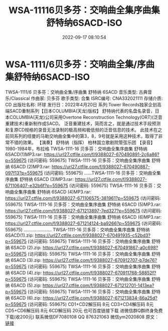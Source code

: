 ﻿---
title: WSA-11116贝多芬：交响曲全集序曲集舒特纳6SACD-ISO
date: 2022-09-17 08:10:54
categories: 新碟专辑、稀有等精品
tags: 纯音雅乐
---
# WSA-1111/6贝多芬：交响曲全集/序曲集舒特纳6SACD-ISO

TWSA-1111/6 贝多芬：交响曲全集/序曲集 舒特纳 6SACD
音乐类型: 古典音乐/Classical
作曲家: 贝多芬
歌手类型: 合集
ISRC编号: CNA332021111
存储介质: CD
出版社名称: 环球
发行日：2022年4月20日
系列:Tower Records独家企划高端SACD重制系列【日本COLUMBIA(天龙)版权】
舒特纳代表的名盘名录音，日本COLUMBIA(天龙)公司采用Overtone Reconstruction
Technology(ORT)(泛音重建技术)重新制作成SACD。
泛音重建技术，简而言之，就是通过技术手段预测和复原CD规格的录音无法录制的极高频和极低频的泛音信息的技术。
此技术在之前同系列的纽曼的马勒交响曲全集中的第3，8，9号就是采用这种技术，取得了非常不错的效果。
【演奏】
舒特纳（指挥）
柏林国立歌剧院管弦乐团
【录音】
1980-1984年，布拉格
TWSA-1111-16 贝多芬：交响曲全集序曲集 舒特纳 6SACD(1)MP3.rar: https://url27.ctfile.com/f/9388027-670490891-2c6a86?p=559675
(访问密码: 559675)
TWSA-1111-16 贝多芬：交响曲全集序曲集 舒特纳 6SACD (2)MP3.rar: https://url27.ctfile.com/f/9388027-670490887-097f13?p=559675
(访问密码: 559675)
......TWSA-1111-16 贝多芬：交响曲全集序曲集 舒特纳 6SACD (3)MP3.rar: https://url27.ctfile.com/f/9388027-671106407-e32b6f?p=559675
(访问密码: 559675)
TWSA-1111-16 贝多芬：交响曲全集序曲集 舒特纳 6SACD (4)MP3.rar: https://url27.ctfile.com/f/9388027-671106575-381961?p=559675
(访问密码: 559675)
TWSA-1111-16 贝多芬：交响曲全集序曲集 舒特纳 6SACD (5)MP3.rar: https://url27.ctfile.com/f/9388027-671213897-7ed327?p=559675
(访问密码: 559675)
TWSA-1111-16 贝多芬：交响曲全集序曲集 舒特纳 6SACD (6)MP3.rar: https://url27.ctfile.com/f/9388027-671214124-ba9266?p=559675
(访问密码: 559675)
......................
TWSA-1111-16 贝多芬：交响曲全集序曲集 舒特纳 6SACD(1).zip: https://url27.ctfile.com/f/9388027-670491935-c52bd3?p=559675
(访问密码: 559675)
TWSA-1111-16 贝多芬：交响曲全集序曲集 舒特纳 6SACD (2).zip: https://url27.ctfile.com/f/9388027-670491867-a0c698?p=559675
(访问密码: 559675)
TWSA-1111-16 贝多芬：交响曲全集序曲集 舒特纳 6SACD (3).zip: https://url27.ctfile.com/f/9388027-670912707-b7de76?p=559675
(访问密码: 559675)
TWSA-1111-16 贝多芬：交响曲全集序曲集 舒特纳 6SACD (4).zip: https://url27.ctfile.com/f/9388027-670911768-58852f?p=559675
(访问密码: 559675)
TWSA-1111-16 贝多芬：交响曲全集序曲集 舒特纳 6SACD (5).zip: https://url27.ctfile.com/f/9388027-671212701-1413ea?p=559675
(访问密码: 559675)
TWSA-1111-16 贝多芬：交响曲全集序曲集 舒特纳 6SACD (6).zip: https://url27.ctfile.com/f/9388027-671213834-86a25d?p=559675
(访问密码: 559675)
CD1+CD2解压码 8元
CD3+CD4解压码 8元
CD5+CD6解压码 8元
6CD解压码 20元
也可百度链接下载
进微信群Q群终身免费下载(收200元)
联系微信DF7080108 QQ 876321063
微信ym2020808
原文：[链接](https://blog.sina.com.cn/s/blog_1647c7e7601030zge.html)